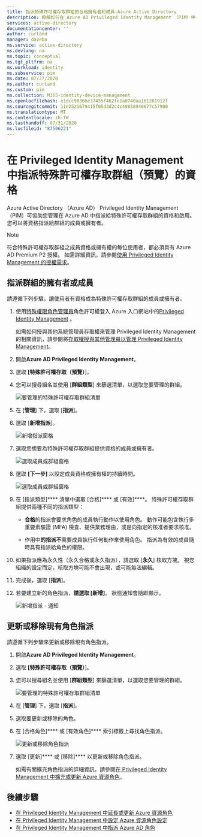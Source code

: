 ```yaml
---
title: 指派特殊許可權存取群組的合格擁有者和成員-Azure Active Directory
description: 瞭解如何在 Azure AD Privileged Identity Management （PIM）中指派合格的擁有者或角色可指派群組的成員。
services: active-directory
documentationcenter: ''
author: curtand
manager: daveba
ms.service: active-directory
ms.devlang: na
ms.topic: conceptual
ms.tgt_pltfrm: na
ms.workload: identity
ms.subservice: pim
ms.date: 07/27/2020
ms.author: curtand
ms.custom: pim
ms.collection: M365-identity-device-management
ms.openlocfilehash: e1dcc98366e37455f462fe1a0740aa161201912f
ms.sourcegitcommit: 11e2521679415f05d3d2c4c49858940677c57900
ms.translationtype: MT
ms.contentlocale: zh-TW
ms.lasthandoff: 07/31/2020
ms.locfileid: "87506221"
---
```

# <a name="assign-eligibility-for-a-privileged-access-group-preview-in-privileged-identity-management"></a>在 Privileged Identity Management 中指派特殊許可權存取群組（預覽）的資格

Azure Active Directory （Azure AD） Privileged Identity Management （PIM）可協助您管理在 Azure AD 中指派給特殊許可權存取群組的資格和啟用。 您可以將資格指派給群組的成員或擁有者。

>[!NOTE]
>符合特殊許可權存取群組之成員資格或擁有權的每位使用者，都必須具有 Azure AD Premium P2 授權。 如需詳細資訊，請參閱[使用 Privileged Identity Management 的授權需求](subscription-requirements.md)。

## <a name="assign-an-owner-or-member-of-a-group"></a>指派群組的擁有者或成員

請遵循下列步驟，讓使用者有資格成為特殊許可權存取群組的成員或擁有者。

1. 使用[特殊權限角色管理員](../users-groups-roles/directory-assign-admin-roles.md#privileged-role-administrator)角色許可權登入 Azure 入口網站中的[Privileged Identity Management](https://portal.azure.com/) 。

    如需如何授與其他系統管理員存取權來管理 Privileged Identity Management 的相關資訊，請參閱將[存取權授與其他管理員以管理 Privileged Identity Management](pim-how-to-give-access-to-pim.md)。

1. 開啟**Azure AD Privileged Identity Management**。

1. 選取 **[特殊許可權存取（預覽）**]。

1. 您可以搜尋組名並使用 [**群組類型**] 來篩選清單，以選取您要管理的群組。

    ![要管理的特殊許可權存取群組清單](./media/groups-assign-member-owner/privileged-access-list.png)

1. 在 [**管理**] 下，選取 [**指派**]。

1. 選取 [**新增指派**]。

    ![新增指派窗格](./media/groups-assign-member-owner/groups-add-assignment.png)

1. 選取您想要為特殊許可權存取群組提供資格的成員或擁有者。

    ![選取成員或群組窗格](./media/groups-assign-member-owner/add-assignments.png)

1. 選取 **[下一步]** 以設定成員資格或擁有權的持續時間。

    ![選取成員或群組窗格](./media/groups-assign-member-owner/assignment-duration.png)

1. 在 [指派類型]**** 清單中選取 [合格]**** 或 [有效]****。 特殊許可權存取群組提供兩種不同的指派類型：

    - **合格**的指派會要求角色的成員執行動作以使用角色。 動作可能包含執行多重要素驗證 (MFA) 檢查、提供業務理由，或是向指定的核准者要求核准。

    - 作用中**的指派不**需要成員執行任何動作來使用角色。 指派為有效的成員隨時具有指派給角色的權限。

1. 如果指派應為永久性（永久合格或永久指派），請選取 [**永久**] 核取方塊。 視您組織的設定而定，核取方塊可能不會出現，或可能無法編輯。

1. 完成後，選取 [**指派**]。

1. 若要建立新的角色指派，**請選取 [新增]**。 狀態通知會隨即顯示。

    ![新增指派 - 通知](./media/groups-assign-member-owner/groups-assignment-notification.png)

## <a name="update-or-remove-an-existing-role-assignment"></a>更新或移除現有角色指派

請遵循下列步驟來更新或移除現有角色指派。

1. 開啟**Azure AD Privileged Identity Management**。

1. 選取 **[特殊許可權存取（預覽）**]。

1. 您可以搜尋組名並使用 [**群組類型**] 來篩選清單，以選取您要管理的群組。

    ![要管理的特殊許可權存取群組清單](./media/groups-assign-member-owner/privileged-access-list.png)

1. 在 [**管理**] 下，選取 [**指派**]。

1. 選取要更新或移除的角色。

1. 在 [合格角色]**** 或 [有效角色]**** 索引標籤上尋找角色指派。

    ![更新或移除角色指派](./media/groups-assign-member-owner/groups-add-assignment.png)

1. 選取 [更新]**** 或 [移除]**** 以更新或移除角色指派。

    如需有關擴充角色指派的詳細資訊，請參閱[在 Privileged Identity Management 中擴充或更新 Azure 資源角色](pim-resource-roles-renew-extend.md)。

## <a name="next-steps"></a>後續步驟

- [在 Privileged Identity Management 中延長或更新 Azure 資源角色](pim-resource-roles-renew-extend.md)
- [在 Privileged Identity Management 中設定 Azure 資源角色設定](pim-resource-roles-configure-role-settings.md)
- [在 Privileged Identity Management 中指派 Azure AD 角色](pim-how-to-add-role-to-user.md)
